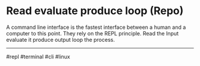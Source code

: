 # Read evaluate produce loop (Repo)
A command line interface is the fastest interface between 
a human and a computer to this point. They rely on the 
REPL principle. Read the Input evaluate it produce output loop the process.

----
#repl #terminal #cli #linux
